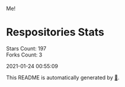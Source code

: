Me!

# Respositories Stats
Stars Count: 197  
Forks Count: 3

2021-01-24 00:55:09  

This README is automatically generated by [🐰](https://github.com/rnitta/rnitta).
